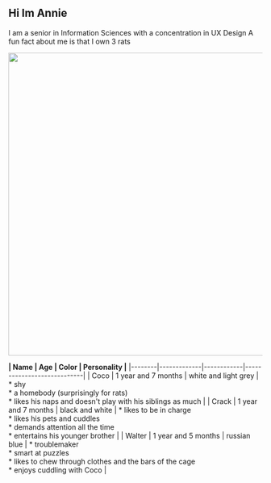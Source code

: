 ## Hi Im Annie

I am a senior in Information Sciences with a concentration in UX Design
A fun fact about me is that I own 3 rats

<img src= "https://github.com/annie1717/Project-Management/blob/main/Quiz%201/476414651_554345944297430_7049014027527700903_n.jpg" height="600">

**| Name   | Age         | Color      |   Personality              |**
|--------|-------------|------------|----------------------------|
| Coco |  1 year and 7 months  | white and light grey | * shy </br> * a homebody (surprisingly for rats) </br> * likes his naps and doesn't play with his siblings as much     |
| Crack   |  1 year and 7 months  | black and white | * likes to be in charge </br> * likes his pets and cuddles </br> * demands attention all the time </br> * entertains his younger brother     |
| Walter   |  1 year and 5 months  | russian blue | * troublemaker </br> * smart at puzzles </br> * likes to chew through clothes and the bars of the cage </br> * enjoys cuddling with Coco |
